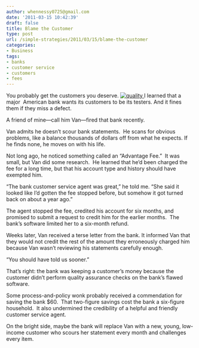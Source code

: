 ```yaml
---
author: whennessy0725@gmail.com
date: '2011-03-15 10:42:39'
draft: false
title: Blame the Customer
type: post
url: /simple-strategies/2011/03/15/blame-the-customer
categories:
- Business
tags:
- banks
- customer service
- customers
- fees
---
```


You probably get the customers you deserve.
[![quality]()
]() I learned that a major  American bank wants its customers to be its testers. And it fines them if they miss a defect.




A friend of mine—call him Van—fired that bank recently.




Van admits he doesn’t scour bank statements.  He scans for obvious problems, like a balance thousands of dollars off from what he expects. If he finds none, he moves on with his life.




Not long ago, he noticed something called an “Advantage Fee.”  It was small, but Van did some research.  He learned that he’d been charged the fee for a long time, but that his account type and history should have exempted him.




“The bank customer service agent was great,” he told me. “She said it looked like I’d gotten the fee stopped before, but somehow it got turned back on about a year ago.”




The agent stopped the fee, credited his account for six months, and promised to submit a request to credit him for the earlier months.  The bank’s software limited her to a six-month refund.




Weeks later, Van received a terse letter from the bank. It informed Van that they would not credit the rest of the amount they erroneously charged him because Van wasn’t reviewing his statements carefully enough.




“You should have told us sooner.”




That’s right: the bank was keeping a customer’s money because the customer didn’t perform quality assurance checks on the bank’s flawed software.




Some process-and-policy wonk probably received a commendation for saving the bank $60.  That two-figure savings cost the bank a six-figure household.  It also undermined the credibility of a helpful and friendly customer service agent.




On the bright side, maybe the bank will replace Van with a new, young, low-income customer who scours her statement every month and challenges every item.
